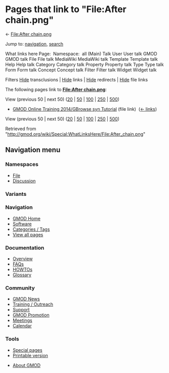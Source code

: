<div id="mw-page-base" class="noprint">

</div>

<div id="mw-head-base" class="noprint">

</div>

<div id="content" class="mw-body" role="main">

<span id="top"></span>

<div id="mw-js-message" style="display:none;">

</div>



# <span dir="auto">Pages that link to "File:After chain.png"</span>

<div id="bodyContent">

<div id="contentSub">

← [File:After
chain.png](/wiki/File:After_chain.png "File:After chain.png")

</div>

<div id="jump-to-nav" class="mw-jump">

Jump to: [navigation](#mw-navigation), [search](#p-search)

</div>

<div id="mw-content-text">

What links here Page:  Namespace:  all (Main) Talk User User talk GMOD
GMOD talk File File talk MediaWiki MediaWiki talk Template Template talk
Help Help talk Category Category talk Property Property talk Type Type
talk Form Form talk Concept Concept talk Filter Filter talk Widget
Widget talk

Filters
[Hide](/mediawiki/index.php?title=Special:WhatLinksHere/File:After_chain.png&hidetrans=1 "Special:WhatLinksHere/File:After chain.png")
transclusions \|
[Hide](/mediawiki/index.php?title=Special:WhatLinksHere/File:After_chain.png&hidelinks=1 "Special:WhatLinksHere/File:After chain.png")
links \|
[Hide](/mediawiki/index.php?title=Special:WhatLinksHere/File:After_chain.png&hideredirs=1 "Special:WhatLinksHere/File:After chain.png")
redirects \|
[Hide](/mediawiki/index.php?title=Special:WhatLinksHere/File:After_chain.png&hideimages=1 "Special:WhatLinksHere/File:After chain.png")
file links

The following pages link to **[File:After
chain.png](/wiki/File:After_chain.png "File:After chain.png")**:

View (previous 50 \| next 50)
([20](/mediawiki/index.php?title=Special:WhatLinksHere/File:After_chain.png&limit=20 "Special:WhatLinksHere/File:After chain.png")
\|
[50](/mediawiki/index.php?title=Special:WhatLinksHere/File:After_chain.png&limit=50 "Special:WhatLinksHere/File:After chain.png")
\|
[100](/mediawiki/index.php?title=Special:WhatLinksHere/File:After_chain.png&limit=100 "Special:WhatLinksHere/File:After chain.png")
\|
[250](/mediawiki/index.php?title=Special:WhatLinksHere/File:After_chain.png&limit=250 "Special:WhatLinksHere/File:After chain.png")
\|
[500](/mediawiki/index.php?title=Special:WhatLinksHere/File:After_chain.png&limit=500 "Special:WhatLinksHere/File:After chain.png"))

- [GMOD Online Training 2014/GBrowse syn
  Tutorial](/wiki/GMOD_Online_Training_2014/GBrowse_syn_Tutorial "GMOD Online Training 2014/GBrowse syn Tutorial")
  (file link) ‎ <span class="mw-whatlinkshere-tools">([←
  links](/mediawiki/index.php?title=Special:WhatLinksHere&target=GMOD+Online+Training+2014%2FGBrowse+syn+Tutorial "Special:WhatLinksHere"))</span>

View (previous 50 \| next 50)
([20](/mediawiki/index.php?title=Special:WhatLinksHere/File:After_chain.png&limit=20 "Special:WhatLinksHere/File:After chain.png")
\|
[50](/mediawiki/index.php?title=Special:WhatLinksHere/File:After_chain.png&limit=50 "Special:WhatLinksHere/File:After chain.png")
\|
[100](/mediawiki/index.php?title=Special:WhatLinksHere/File:After_chain.png&limit=100 "Special:WhatLinksHere/File:After chain.png")
\|
[250](/mediawiki/index.php?title=Special:WhatLinksHere/File:After_chain.png&limit=250 "Special:WhatLinksHere/File:After chain.png")
\|
[500](/mediawiki/index.php?title=Special:WhatLinksHere/File:After_chain.png&limit=500 "Special:WhatLinksHere/File:After chain.png"))

</div>

<div class="printfooter">

Retrieved from
"<http://gmod.org/wiki/Special:WhatLinksHere/File:After_chain.png>"

</div>

<div id="catlinks" class="catlinks catlinks-allhidden">

</div>

<div class="visualClear">

</div>

</div>

</div>

<div id="mw-navigation">

## Navigation menu

<div id="mw-head">



<div id="left-navigation">

<div id="p-namespaces" class="vectorTabs" role="navigation"
aria-labelledby="p-namespaces-label">

### Namespaces

- <span id="ca-nstab-image"><a href="/wiki/File:After_chain.png" accesskey="c"
  title="View the file page [c]">File</a></span>
- <span id="ca-talk"><a
  href="/mediawiki/index.php?title=File_talk:After_chain.png&amp;action=edit&amp;redlink=1"
  accesskey="t"
  title="Discussion about the content page [t]">Discussion</a></span>

</div>

<div id="p-variants" class="vectorMenu emptyPortlet" role="navigation"
aria-labelledby="p-variants-label">

### 

### Variants[](#)

<div class="menu">

</div>

</div>

</div>

<div id="right-navigation">





</div>



</div>

</div>

</div>

<div id="mw-panel">

<div id="p-logo" role="banner">

<a href="/wiki/Main_Page"
style="background-image: url(http://gmod.org/images/GMOD-cogs.png);"
title="Visit the main page"></a>

</div>

<div id="p-Navigation" class="portal" role="navigation"
aria-labelledby="p-Navigation-label">

### Navigation

<div class="body">

- <span id="n-GMOD-Home">[GMOD Home](/wiki/Main_Page)</span>
- <span id="n-Software">[Software](/wiki/GMOD_Components)</span>
- <span id="n-Categories-.2F-Tags">[Categories /
  Tags](/wiki/Categories)</span>
- <span id="n-View-all-pages">[View all
  pages](/wiki/Special:AllPages)</span>

</div>

</div>

<div id="p-Documentation" class="portal" role="navigation"
aria-labelledby="p-Documentation-label">

### Documentation

<div class="body">

- <span id="n-Overview">[Overview](/wiki/Overview)</span>
- <span id="n-FAQs">[FAQs](/wiki/Category:FAQ)</span>
- <span id="n-HOWTOs">[HOWTOs](/wiki/Category:HOWTO)</span>
- <span id="n-Glossary">[Glossary](/wiki/Glossary)</span>

</div>

</div>

<div id="p-Community" class="portal" role="navigation"
aria-labelledby="p-Community-label">

### Community

<div class="body">

- <span id="n-GMOD-News">[GMOD News](/wiki/GMOD_News)</span>
- <span id="n-Training-.2F-Outreach">[Training /
  Outreach](/wiki/Training_and_Outreach)</span>
- <span id="n-Support">[Support](/wiki/Support)</span>
- <span id="n-GMOD-Promotion">[GMOD
  Promotion](/wiki/GMOD_Promotion)</span>
- <span id="n-Meetings">[Meetings](/wiki/Meetings)</span>
- <span id="n-Calendar">[Calendar](/wiki/Calendar)</span>

</div>

</div>

<div id="p-tb" class="portal" role="navigation"
aria-labelledby="p-tb-label">

### Tools

<div class="body">

- <span id="t-specialpages"><a href="/wiki/Special:SpecialPages" accesskey="q"
  title="A list of all special pages [q]">Special pages</a></span>
- <span id="t-print"><a
  href="/mediawiki/index.php?title=Special:WhatLinksHere/File:After_chain.png&amp;printable=yes"
  rel="alternate" accesskey="p"
  title="Printable version of this page [p]">Printable version</a></span>

</div>

</div>

</div>

</div>

<div id="footer" role="contentinfo">

- <span id="footer-places-about">[About
  GMOD](/wiki/GMOD:About "GMOD:About")</span>

<!-- -->






</div>
